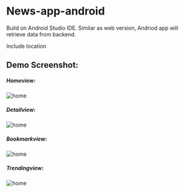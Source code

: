 # News-app-android

Build on Android Studio IDE.
Similar as web version, Andriod app will retrieve data from backend.

Include location

## Demo Screenshot:

##### Homeview:

![home](https://github.com/xiaohai0313/News-app-android/blob/master/screenshot/home.png)

##### Detailview:

![home](https://github.com/xiaohai0313/News-app-android/blob/master/screenshot/detail.png)

##### Bookmarkview:

![home](https://github.com/xiaohai0313/News-app-android/blob/master/screenshot/bookmark.png)

##### Trendingview:

![home](https://github.com/xiaohai0313/News-app-android/blob/master/screenshot/trending.png)
